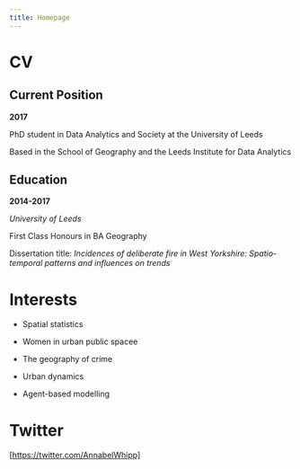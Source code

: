 ```yaml
---
title: Homepage
---
```


# CV

## Current Position

**2017**

PhD student in Data Analytics and Society at the University of Leeds 

Based in the School of Geography and the Leeds Institute for Data Analytics

## Education

**2014-2017**

*University of Leeds*

First Class Honours in BA Geography 

Dissertation title: *Incidences of deliberate fire in West Yorkshire: Spatio-temporal patterns and influences on trends* 

# Interests

- Spatial statistics

- Women in urban public spacee

- The geography of crime 

- Urban dynamics

- Agent-based modelling

# Twitter

[https://twitter.com/AnnabelWhipp]
